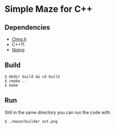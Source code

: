 Simple Maze for C++
===================

Dependencies
------------
- [CImg.h](http://cimg.sourceforge.net/)
- C++11
- [libpng](http://www.libpng.org/pub/png/libpng.html)

Build
-----
    $ mkdir build && cd build
    $ cmake ..
    $ make

Run
---
Still in the same directory you can run the code with

    $ ./maze/builder out.png

